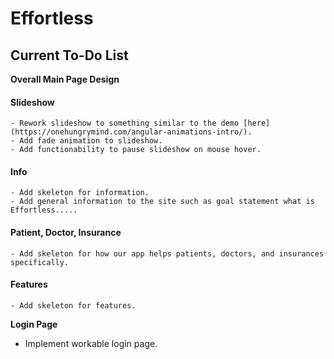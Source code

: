 # Effortless

## Current To-Do List

**Overall Main Page Design**
  
  #### Slideshow
    - Rework slideshow to something similar to the demo [here](https://onehungrymind.com/angular-animations-intro/).
    - Add fade animation to slideshow.
    - Add functionability to pause slideshow on mouse hover.
  #### Info
    - Add skeleton for information.
    - Add general information to the site such as goal statement what is Effortless.....
  #### Patient, Doctor, Insurance
    - Add skeleton for how our app helps patients, doctors, and insurances specifically.
  #### Features
    - Add skeleton for features.

**Login Page**
  - Implement workable login page.
